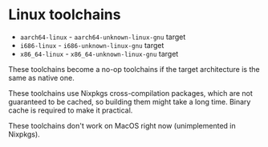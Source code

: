 # Linux toolchains

* `aarch64-linux` - `aarch64-unknown-linux-gnu` target
* `i686-linux` - `i686-unknown-linux-gnu` target
* `x86_64-linux` - `x86_64-unknown-linux-gnu` target

These toolchains become a no-op toolchains if the target
architecture is the same as native one.

These toolchains use Nixpkgs cross-compilation packages, which
are not guaranteed to be cached, so building them might take a
long time. Binary cache is required to make it practical.

These toolchains don't work on MacOS right now (unimplemented in Nixpkgs).

